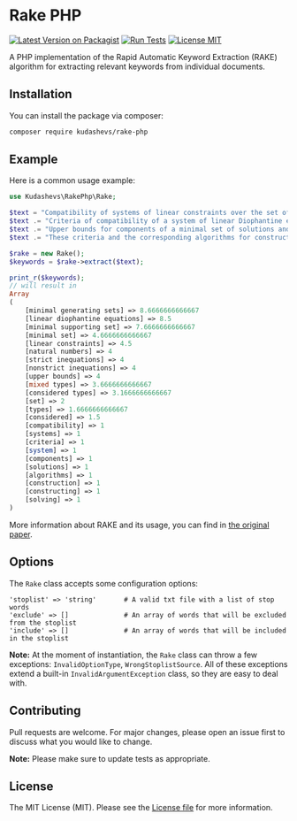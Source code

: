 # Rake PHP

[![Latest Version on Packagist](https://img.shields.io/packagist/v/kudashevs/rake-php.svg)](https://packagist.org/packages/kudashevs/rake-php)
[![Run Tests](https://github.com/kudashevs/rake-php/actions/workflows/run-tests.yml/badge.svg)](https://github.com/kudashevs/rake-php/actions/workflows/run-tests.yml)
[![License MIT](https://img.shields.io/badge/License-MIT-green.svg)](LICENSE.md)

A PHP implementation of the Rapid Automatic Keyword Extraction (RAKE) algorithm for extracting relevant keywords from
individual documents.


## Installation

You can install the package via composer:
```bash
composer require kudashevs/rake-php
```


## Example

Here is a common usage example:

```php
use Kudashevs\RakePhp\Rake;

$text = "Compatibility of systems of linear constraints over the set of natural numbers.";
$text .= "Criteria of compatibility of a system of linear Diophantine equations, strict inequations, and nonstrict inequations are considered.";
$text .= "Upper bounds for components of a minimal set of solutions and algorithms of construction of minimal generating sets of solutions for all types of systems are given.";
$text .= "These criteria and the corresponding algorithms for constructing a minimal supporting set of solutions can be used in solving all the considered types of systems and systems of mixed types";

$rake = new Rake();
$keywords = $rake->extract($text);

print_r($keywords);
// will result in
Array
(
    [minimal generating sets] => 8.6666666666667
    [linear diophantine equations] => 8.5
    [minimal supporting set] => 7.6666666666667
    [minimal set] => 4.6666666666667
    [linear constraints] => 4.5
    [natural numbers] => 4
    [strict inequations] => 4
    [nonstrict inequations] => 4
    [upper bounds] => 4
    [mixed types] => 3.6666666666667
    [considered types] => 3.1666666666667
    [set] => 2
    [types] => 1.6666666666667
    [considered] => 1.5
    [compatibility] => 1
    [systems] => 1
    [criteria] => 1
    [system] => 1
    [components] => 1
    [solutions] => 1
    [algorithms] => 1
    [construction] => 1
    [constructing] => 1
    [solving] => 1
)
```

More information about RAKE and its usage, you can find in [the original paper](https://www.researchgate.net/publication/227988510_Automatic_Keyword_Extraction_from_Individual_Documents).


## Options

The `Rake` class accepts some configuration options:
```
'stoplist' => 'string'       # A valid txt file with a list of stop words
'exclude' => []              # An array of words that will be excluded from the stoplist
'include' => []              # An array of words that will be included in the stoplist
```

**Note:** At the moment of instantiation, the `Rake` class can throw a few exceptions: `InvalidOptionType`, `WrongStoplistSource`.
All of these exceptions extend a built-in `InvalidArgumentException` class, so they are easy to deal with.

## Contributing

Pull requests are welcome. For major changes, please open an issue first to discuss what you would like to change.

 **Note:** Please make sure to update tests as appropriate.


## License

The MIT License (MIT). Please see the [License file](LICENSE.md) for more information.
